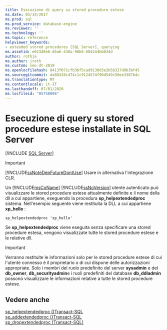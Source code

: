 ```yaml
---
title: Esecuzione di query su stored procedure estese
ms.date: 03/14/2017
ms.prod: sql
ms.prod_service: database-engine
ms.reviewer: ''
ms.technology: ''
ms.topic: reference
helpviewer_keywords:
- extended stored procedures [SQL Server], querying
ms.assetid: e02348e6-dba6-438a-98b6-684244bb034d
author: rothja
ms.author: jroth
ms.custom: seo-dt-2019
ms.openlocfilehash: 8413f071cfb36f5cad9130d3e2b56327d9b3bf45
ms.sourcegitcommit: da88320c474c1c9124574f90d549c50ee3387b4c
ms.translationtype: MT
ms.contentlocale: it-IT
ms.lasthandoff: 07/01/2020
ms.locfileid: "85758098"
---
```

# <a name="querying-extended-stored-procedures-installed-in-sql-server"></a>Esecuzione di query su stored procedure estese installate in SQL Server
 [!INCLUDE [SQL Server](../../includes/applies-to-version/sqlserver.md)]
    
> [!IMPORTANT]  
>  [!INCLUDE[ssNoteDepFutureDontUse](../../includes/ssnotedepfuturedontuse-md.md)] Usare in alternativa l'integrazione CLR.  
  
 Un [!INCLUDE[msCoName](../../includes/msconame-md.md)] [!INCLUDE[ssNoVersion](../../includes/ssnoversion-md.md)] utente autenticato può visualizzare le stored procedure estese attualmente definite e il nome della dll a cui appartiene, eseguendo la procedura **sp_helpextendedproc** sistema. Nell'esempio seguente viene restituita la DLL a cui appartiene **xp_hello** :  
  
```  
sp_helpextendedproc 'xp_hello'  
```  
  
 Se **sp_helpextendedproc** viene eseguita senza specificare una stored procedure estesa, vengono visualizzate tutte le stored procedure estese e le relative dll.  
  
> [!IMPORTANT]  
>  Verranno restituite le informazioni solo per le stored procedure estese di cui l'utente connesso è il proprietario o di cui dispone delle autorizzazioni appropriate. Solo i membri del ruolo predefinito del server **sysadmin** e del **db_owner**, **db_securityadmin**e i ruoli predefiniti del database **db_ddladmin** possono visualizzare le informazioni relative a tutte le stored procedure estese.  
  
## <a name="see-also"></a>Vedere anche  
 [sp_helpextendedproc &#40;&#41;Transact-SQL](../../relational-databases/system-stored-procedures/sp-helpextendedproc-transact-sql.md)   
 [sp_addextendedproc &#40;&#41;Transact-SQL](../../relational-databases/system-stored-procedures/sp-addextendedproc-transact-sql.md)   
 [sp_dropextendedproc &#40;Transact-SQL&#41;](../../relational-databases/system-stored-procedures/sp-dropextendedproc-transact-sql.md)  
  
  
